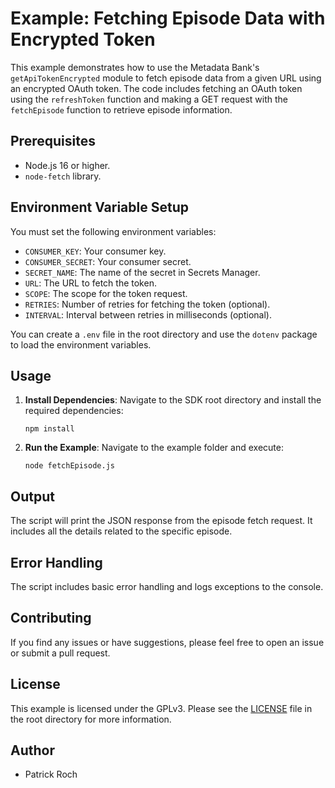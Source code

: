 # Example: Fetching Episode Data with Encrypted Token

This example demonstrates how to use the Metadata Bank's `getApiTokenEncrypted` module to fetch episode data from a given URL using an encrypted OAuth token. The code includes fetching an OAuth token using the `refreshToken` function and making a GET request with the `fetchEpisode` function to retrieve episode information.

## Prerequisites

- Node.js 16 or higher.
- `node-fetch` library.

## Environment Variable Setup

You must set the following environment variables:

- `CONSUMER_KEY`: Your consumer key.
- `CONSUMER_SECRET`: Your consumer secret.
- `SECRET_NAME`: The name of the secret in Secrets Manager.
- `URL`: The URL to fetch the token.
- `SCOPE`: The scope for the token request.
- `RETRIES`: Number of retries for fetching the token (optional).
- `INTERVAL`: Interval between retries in milliseconds (optional).

You can create a `.env` file in the root directory and use the `dotenv` package to load the environment variables.

## Usage

1. **Install Dependencies**: Navigate to the SDK root directory and install the required dependencies:

   ```shell
   npm install
   ```

2. **Run the Example**: Navigate to the example folder and execute:

   ```shell
   node fetchEpisode.js
   ```

## Output

The script will print the JSON response from the episode fetch request. It includes all the details related to the specific episode.

## Error Handling

The script includes basic error handling and logs exceptions to the console.

## Contributing

If you find any issues or have suggestions, please feel free to open an issue or submit a pull request.

## License

This example is licensed under the GPLv3. Please see the [LICENSE](../LICENSE.txt) file in the root directory for more information.

## Author

- Patrick Roch
